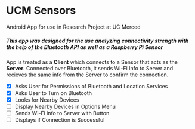 # UCM Sensors

 Android App for use in Research Project at UC Merced

##### This app was designed for the use analyzing connectivity strength with the help of the Bluetooth API as well as a Raspberry Pi Sensor

App is treated as a **Client** which connects to a Sensor that acts as the **Server**.
Connected over Bluetooth, it sends Wi-Fi Info to Server and recieves the same info from the Server to confirm the connection.

- [X] Asks User for Permissions of Bluetooth and Location Services
- [X] Asks User to Turn on Bluetooth
- [X] Looks for Nearby Devices
- [ ] Display Nearby Devices in Options Menu
- [ ] Sends Wi-Fi info to Server with Button
- [ ] Displays if Connection is Successful
